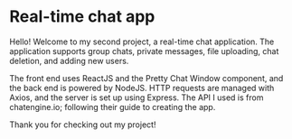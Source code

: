# Real-time chat app
Hello! Welcome to my second project, a real-time chat application. The application supports group chats, private messages, file uploading, chat deletion, and adding new users.

The front end uses ReactJS and the Pretty Chat Window component, and the back end is powered by NodeJS. HTTP requests are managed with Axios, and the server is set up using Express. The API I used is from chatengine.io; following their guide to creating the app.

Thank you for checking out my project!
